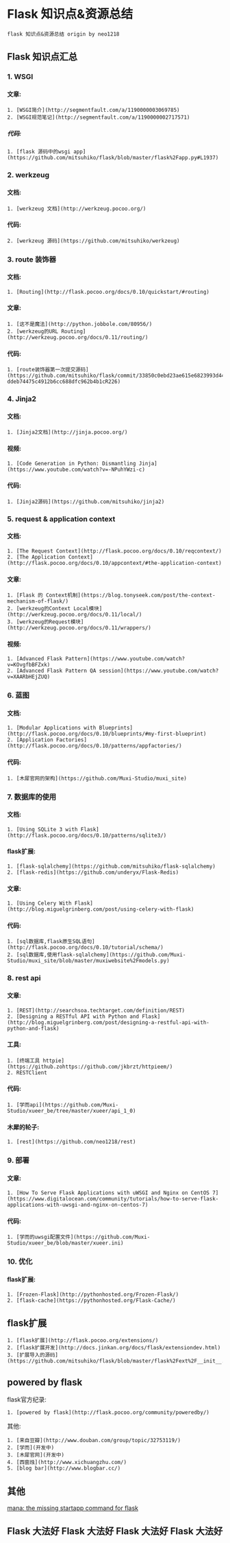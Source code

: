 Flask 知识点&资源总结
===

    flask 知识点&资源总结 origin by neo1218

## Flask 知识点汇总
### 1. WSGI
#### 文章:

    1. [WSGI简介](http://segmentfault.com/a/1190000003069785)
    2. [WSGI规范笔记](http://segmentfault.com/a/1190000002717571)

##### 代码:

    1. [flask 源码中的wsgi app](https://github.com/mitsuhiko/flask/blob/master/flask%2Fapp.py#L1937)

### 2. werkzeug
#### 文档:

    1. [werkzeug 文档](http://werkzeug.pocoo.org/)

#### 代码:

    2. [werkzeug 源码](https://github.com/mitsuhiko/werkzeug)

### 3. route 装饰器
#### 文档:

    1. [Routing](http://flask.pocoo.org/docs/0.10/quickstart/#routing)

#### 文章:

    1. [这不是魔法](http://python.jobbole.com/80956/)
    2. [werkzeug的URL Routing](http://werkzeug.pocoo.org/docs/0.11/routing/)

#### 代码:

    1. [route装饰器第一次提交源码](https://github.com/mitsuhiko/flask/commit/33850c0ebd23ae615e6823993d441f46d80b1ff0#diff-ddeb74475c4912b6cc688dfc962b4b1cR226)

### 4. Jinja2
#### 文档:

    1. [Jinja2文档](http://jinja.pocoo.org/)

#### 视频:

    1. [Code Generation in Python: Dismantling Jinja](https://www.youtube.com/watch?v=-NPuhYWzi-c)

#### 代码:

    1. [Jinja2源码](https://github.com/mitsuhiko/jinja2)

### 5. request & application context
#### 文档:

    1. [The Request Context](http://flask.pocoo.org/docs/0.10/reqcontext/)
    2. [The Application Context](http://flask.pocoo.org/docs/0.10/appcontext/#the-application-context)

#### 文章:

    1. [Flask 的 Context机制](https://blog.tonyseek.com/post/the-context-mechanism-of-flask/)
    2. [werkzeug的Context Local模块](http://werkzeug.pocoo.org/docs/0.11/local/)
    3. [werkzeug的Request模块](http://werkzeug.pocoo.org/docs/0.11/wrappers/)

#### 视频:

    1. [Advanced Flask Pattern](https://www.youtube.com/watch?v=KOvgfbBFZxk)
    2. [Advanced Flask Pattern QA session](https://www.youtube.com/watch?v=XAARbHEjZUQ)

### 6. 蓝图
#### 文档:

    1. [Modular Applications with Blueprints](http://flask.pocoo.org/docs/0.10/blueprints/#my-first-blueprint)
    2. [Application Factories](http://flask.pocoo.org/docs/0.10/patterns/appfactories/)

#### 代码:

    1. [木犀官网的架构](https://github.com/Muxi-Studio/muxi_site)

### 7. 数据库的使用
#### 文档:

    1. [Using SQLite 3 with Flask](http://flask.pocoo.org/docs/0.10/patterns/sqlite3/)

#### flask扩展:

    1. [flask-sqlalchemy](https://github.com/mitsuhiko/flask-sqlalchemy)
    2. [flask-redis](https://github.com/underyx/Flask-Redis)

#### 文章:

    1. [Using Celery With Flask](http://blog.miguelgrinberg.com/post/using-celery-with-flask)

#### 代码:

    1. [sql数据库,flask原生SQL语句](http://flask.pocoo.org/docs/0.10/tutorial/schema/)
    2. [sql数据库,使用flask-sqlalchemy](https://github.com/Muxi-Studio/muxi_site/blob/master/muxiwebsite%2Fmodels.py)

### 8. rest api
#### 文章:

    1. [REST](http://searchsoa.techtarget.com/definition/REST)
    2. [Designing a RESTful API with Python and Flask](http://blog.miguelgrinberg.com/post/designing-a-restful-api-with-python-and-flask)

#### 工具:

    1. [终端工具 httpie](https://github.zohttps://github.com/jkbrzt/httpieem/)
    2. RESTClient

#### 代码:

    1. [学而api](https://github.com/Muxi-Studio/xueer_be/tree/master/xueer/api_1_0)

#### 木犀的轮子:

    1. [rest](https://github.com/neo1218/rest)


### 9. 部署
#### 文章:

    1. [How To Serve Flask Applications with uWSGI and Nginx on CentOS 7](https://www.digitalocean.com/community/tutorials/how-to-serve-flask-applications-with-uwsgi-and-nginx-on-centos-7)

#### 代码:

    1. [学而的uwsgi配置文件](https://github.com/Muxi-Studio/xueer_be/blob/master/xueer.ini)

### 10. 优化
#### flask扩展:

    1. [Frozen-Flask](http://pythonhosted.org/Frozen-Flask/)
    2. [flask-cache](https://pythonhosted.org/Flask-Cache/)

## flask扩展

    1. [flask扩展](http://flask.pocoo.org/extensions/)
    2. [flask扩展开发](http://docs.jinkan.org/docs/flask/extensiondev.html)
    3. [扩展导入的源码](https://github.com/mitsuhiko/flask/blob/master/flask%2Fext%2F__init__.py)

## powered by flask
flask官方纪录:

    1. [powered by flask](http://flask.pocoo.org/community/poweredby/)

其他:

    1. [来自豆瓣](http://www.douban.com/group/topic/32753119/)
    2. [学而](开发中)
    3. [木犀官网](开发中)
    4. [西窗烛](http://www.xichuangzhu.com/)
    5. [blog bar](http://www.blogbar.cc/)

## 其他
[mana: the missing startapp command for flask](https://github.com/neo1218/mana)

## Flask 大法好  Flask 大法好  Flask 大法好  Flask 大法好
